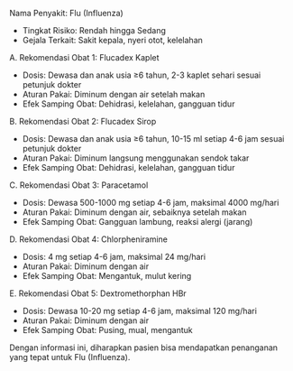 Nama Penyakit: Flu (Influenza)  
- Tingkat Risiko: Rendah hingga Sedang  
- Gejala Terkait: Sakit kepala, nyeri otot, kelelahan  

A. Rekomendasi Obat 1: Flucadex Kaplet  
  - Dosis: Dewasa dan anak usia ≥6 tahun, 2-3 kaplet sehari sesuai petunjuk dokter  
  - Aturan Pakai: Diminum dengan air setelah makan  
  - Efek Samping Obat: Dehidrasi, kelelahan, gangguan tidur  

B. Rekomendasi Obat 2: Flucadex Sirop  
  - Dosis: Dewasa dan anak usia ≥6 tahun, 10-15 ml setiap 4-6 jam sesuai petunjuk dokter  
  - Aturan Pakai: Diminum langsung menggunakan sendok takar  
  - Efek Samping Obat: Dehidrasi, kelelahan, gangguan tidur  

C. Rekomendasi Obat 3: Paracetamol  
  - Dosis: Dewasa 500-1000 mg setiap 4-6 jam, maksimal 4000 mg/hari  
  - Aturan Pakai: Diminum dengan air, sebaiknya setelah makan  
  - Efek Samping Obat: Gangguan lambung, reaksi alergi (jarang)  

D. Rekomendasi Obat 4: Chlorpheniramine  
  - Dosis: 4 mg setiap 4-6 jam, maksimal 24 mg/hari  
  - Aturan Pakai: Diminum dengan air  
  - Efek Samping Obat: Mengantuk, mulut kering  

E. Rekomendasi Obat 5: Dextromethorphan HBr  
  - Dosis: Dewasa 10-20 mg setiap 4-6 jam, maksimal 120 mg/hari  
  - Aturan Pakai: Diminum dengan air  
  - Efek Samping Obat: Pusing, mual, mengantuk  

Dengan informasi ini, diharapkan pasien bisa mendapatkan penanganan yang tepat untuk Flu (Influenza).
